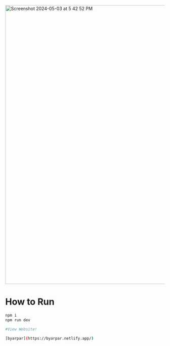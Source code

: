<img width="882" alt="Screenshot 2024-05-03 at 5 42 52 PM" src="https://github.com/byarpar/react_portfolio_byarpar/assets/109275887/b13b3e91-3416-45ca-b667-51fa7ffd4a06">


# How to Run


```bash 
npm i
npm run dev

#View Website!

[byarpar](https://byarpar.netlify.app/)
